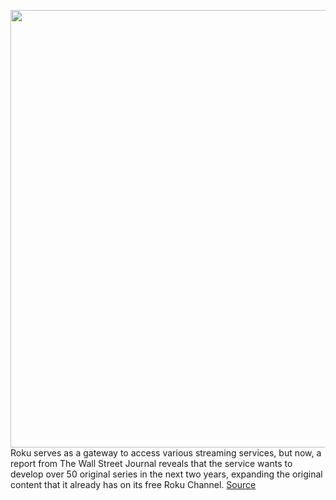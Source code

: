 <img src='https://cdn.vox-cdn.com/thumbor/bjLfjym-xrJKKlW4NjsKjXqkw-A=/0x0:4000x2670/1200x800/filters:focal(1680x1015:2320x1655)/cdn.vox-cdn.com/uploads/chorus_image/image/70177520/1232708607.0.jpg' width='700px' /><br/>
Roku serves as a gateway to access various streaming services, but now, a report from The Wall Street Journal reveals that the service wants to develop over 50 original series in the next two years, expanding the original content that it already has on its free Roku Channel.
<a href='https://www.theverge.com/2021/11/22/22795069/roku-originals-new-shows-free-channel-streaming'> Source <a/>